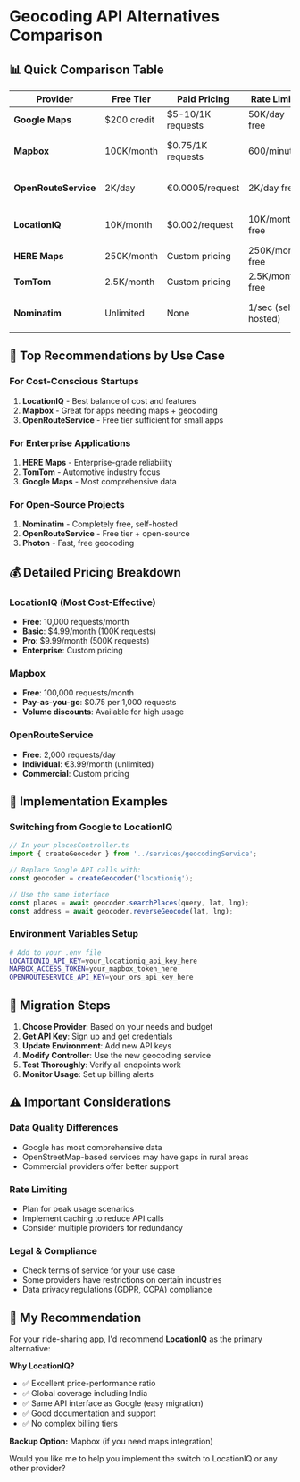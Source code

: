 # Geocoding API Alternatives Comparison

## 📊 **Quick Comparison Table**

| Provider | Free Tier | Paid Pricing | Rate Limits | Coverage | Best For |
|----------|-----------|--------------|-------------|----------|----------|
| **Google Maps** | $200 credit | $5-10/1K requests | 50K/day free | Global | Production apps |
| **Mapbox** | 100K/month | $0.75/1K requests | 600/minute | Global | Maps-focused apps |
| **OpenRouteService** | 2K/day | €0.0005/request | 2K/day free | Europe focus | Open-source projects |
| **LocationIQ** | 10K/month | $0.002/request | 10K/month free | Global | Cost-conscious apps |
| **HERE Maps** | 250K/month | Custom pricing | 250K/month free | Global | Enterprise apps |
| **TomTom** | 2.5K/month | Custom pricing | 2.5K/month free | Global | Automotive apps |
| **Nominatim** | Unlimited | None | 1/sec (self-hosted) | Global | Self-hosted solutions |

## 🎯 **Top Recommendations by Use Case**

### **For Cost-Conscious Startups**
1. **LocationIQ** - Best balance of cost and features
2. **Mapbox** - Great for apps needing maps + geocoding
3. **OpenRouteService** - Free tier sufficient for small apps

### **For Enterprise Applications**
1. **HERE Maps** - Enterprise-grade reliability
2. **TomTom** - Automotive industry focus
3. **Google Maps** - Most comprehensive data

### **For Open-Source Projects**
1. **Nominatim** - Completely free, self-hosted
2. **OpenRouteService** - Free tier + open-source
3. **Photon** - Fast, free geocoding

## 💰 **Detailed Pricing Breakdown**

### **LocationIQ** (Most Cost-Effective)
- **Free**: 10,000 requests/month
- **Basic**: $4.99/month (100K requests)
- **Pro**: $9.99/month (500K requests)
- **Enterprise**: Custom pricing

### **Mapbox**
- **Free**: 100,000 requests/month
- **Pay-as-you-go**: $0.75 per 1,000 requests
- **Volume discounts**: Available for high usage

### **OpenRouteService**
- **Free**: 2,000 requests/day
- **Individual**: €3.99/month (unlimited)
- **Commercial**: Custom pricing

## 🚀 **Implementation Examples**

### **Switching from Google to LocationIQ**

```typescript
// In your placesController.ts
import { createGeocoder } from '../services/geocodingService';

// Replace Google API calls with:
const geocoder = createGeocoder('locationiq');

// Use the same interface
const places = await geocoder.searchPlaces(query, lat, lng);
const address = await geocoder.reverseGeocode(lat, lng);
```

### **Environment Variables Setup**

```bash
# Add to your .env file
LOCATIONIQ_API_KEY=your_locationiq_api_key_here
MAPBOX_ACCESS_TOKEN=your_mapbox_token_here
OPENROUTESERVICE_API_KEY=your_ors_api_key_here
```

## 🔧 **Migration Steps**

1. **Choose Provider**: Based on your needs and budget
2. **Get API Key**: Sign up and get credentials
3. **Update Environment**: Add new API keys
4. **Modify Controller**: Use the new geocoding service
5. **Test Thoroughly**: Verify all endpoints work
6. **Monitor Usage**: Set up billing alerts

## ⚠️ **Important Considerations**

### **Data Quality Differences**
- Google has most comprehensive data
- OpenStreetMap-based services may have gaps in rural areas
- Commercial providers offer better support

### **Rate Limiting**
- Plan for peak usage scenarios
- Implement caching to reduce API calls
- Consider multiple providers for redundancy

### **Legal & Compliance**
- Check terms of service for your use case
- Some providers have restrictions on certain industries
- Data privacy regulations (GDPR, CCPA) compliance

## 🎯 **My Recommendation**

For your ride-sharing app, I'd recommend **LocationIQ** as the primary alternative:

**Why LocationIQ?**
- ✅ Excellent price-performance ratio
- ✅ Global coverage including India
- ✅ Same API interface as Google (easy migration)
- ✅ Good documentation and support
- ✅ No complex billing tiers

**Backup Option:** Mapbox (if you need maps integration)

Would you like me to help you implement the switch to LocationIQ or any other provider?
